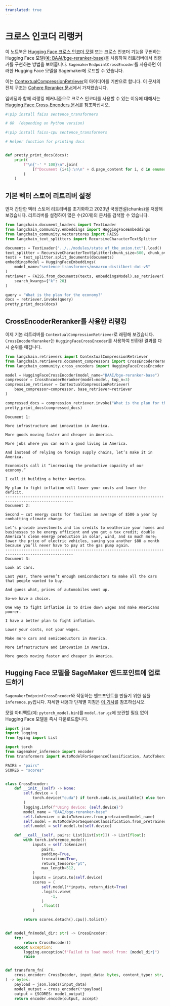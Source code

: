 ```yaml
---
translated: true
---
```


# 크로스 인코더 리랭커

이 노트북은 [Hugging Face 크로스 인코더 모델](https://huggingface.co/cross-encoder) 또는 크로스 인코더 기능을 구현하는 Hugging Face 모델([예: BAAI/bge-reranker-base](https://huggingface.co/BAAI/bge-reranker-base))을 사용하여 리트리버에서 리랭커를 구현하는 방법을 보여줍니다. `SagemakerEndpointCrossEncoder`를 사용하면 이러한 Hugging Face 모델을 Sagemaker에 로드할 수 있습니다.

이는 [ContextualCompressionRetriever](/docs/modules/data_connection/retrievers/contextual_compression/)의 아이디어를 기반으로 합니다. 이 문서의 전체 구조는 [Cohere Reranker 문서](/docs/integrations/retrievers/cohere-reranker)에서 가져왔습니다.

임베딩과 함께 리랭킹 메커니즘으로 크로스 인코더를 사용할 수 있는 이유에 대해서는 [Hugging Face Cross-Encoders 문서](https://www.sbert.net/examples/applications/cross-encoder/README.html)를 참조하십시오.

```python
#!pip install faiss sentence_transformers

# OR  (depending on Python version)

#!pip install faiss-cpu sentence_transformers
```

```python
# Helper function for printing docs


def pretty_print_docs(docs):
    print(
        f"\n{'-' * 100}\n".join(
            [f"Document {i+1}:\n\n" + d.page_content for i, d in enumerate(docs)]
        )
    )
```

## 기본 벡터 스토어 리트리버 설정

먼저 간단한 벡터 스토어 리트리버를 초기화하고 2023년 국정연설(chunks)을 저장해 보겠습니다. 리트리버를 설정하여 많은 수(20개)의 문서를 검색할 수 있습니다.

```python
from langchain.document_loaders import TextLoader
from langchain_community.embeddings import HuggingFaceEmbeddings
from langchain_community.vectorstores import FAISS
from langchain_text_splitters import RecursiveCharacterTextSplitter

documents = TextLoader("../../modules/state_of_the_union.txt").load()
text_splitter = RecursiveCharacterTextSplitter(chunk_size=500, chunk_overlap=100)
texts = text_splitter.split_documents(documents)
embeddingsModel = HuggingFaceEmbeddings(
    model_name="sentence-transformers/msmarco-distilbert-dot-v5"
)
retriever = FAISS.from_documents(texts, embeddingsModel).as_retriever(
    search_kwargs={"k": 20}
)

query = "What is the plan for the economy?"
docs = retriever.invoke(query)
pretty_print_docs(docs)
```

## CrossEncoderReranker를 사용한 리랭킹

이제 기본 리트리버를 `ContextualCompressionRetriever`로 래핑해 보겠습니다. `CrossEncoderReranker`는 `HuggingFaceCrossEncoder`를 사용하여 반환된 결과를 다시 순위를 매깁니다.

```python
from langchain.retrievers import ContextualCompressionRetriever
from langchain.retrievers.document_compressors import CrossEncoderReranker
from langchain_community.cross_encoders import HuggingFaceCrossEncoder

model = HuggingFaceCrossEncoder(model_name="BAAI/bge-reranker-base")
compressor = CrossEncoderReranker(model=model, top_n=3)
compression_retriever = ContextualCompressionRetriever(
    base_compressor=compressor, base_retriever=retriever
)

compressed_docs = compression_retriever.invoke("What is the plan for the economy?")
pretty_print_docs(compressed_docs)
```

```output
Document 1:

More infrastructure and innovation in America.

More goods moving faster and cheaper in America.

More jobs where you can earn a good living in America.

And instead of relying on foreign supply chains, let’s make it in America.

Economists call it “increasing the productive capacity of our economy.”

I call it building a better America.

My plan to fight inflation will lower your costs and lower the deficit.
----------------------------------------------------------------------------------------------------
Document 2:

Second – cut energy costs for families an average of $500 a year by combatting climate change.

Let’s provide investments and tax credits to weatherize your homes and businesses to be energy efficient and you get a tax credit; double America’s clean energy production in solar, wind, and so much more;  lower the price of electric vehicles, saving you another $80 a month because you’ll never have to pay at the gas pump again.
----------------------------------------------------------------------------------------------------
Document 3:

Look at cars.

Last year, there weren’t enough semiconductors to make all the cars that people wanted to buy.

And guess what, prices of automobiles went up.

So—we have a choice.

One way to fight inflation is to drive down wages and make Americans poorer.

I have a better plan to fight inflation.

Lower your costs, not your wages.

Make more cars and semiconductors in America.

More infrastructure and innovation in America.

More goods moving faster and cheaper in America.
```

## Hugging Face 모델을 SageMaker 엔드포인트에 업로드하기

`SagemakerEndpointCrossEncoder`와 작동하는 엔드포인트를 만들기 위한 샘플 `inference.py`입니다. 자세한 내용과 단계별 지침은 [이 기사](https://huggingface.co/blog/kchoe/deploy-any-huggingface-model-to-sagemaker)를 참조하십시오.

모델 아티팩트(예: `pytorch_model.bin`)를 `model.tar.gz`에 보관할 필요 없이 Hugging Face 모델을 즉시 다운로드합니다.

```python
import json
import logging
from typing import List

import torch
from sagemaker_inference import encoder
from transformers import AutoModelForSequenceClassification, AutoTokenizer

PAIRS = "pairs"
SCORES = "scores"


class CrossEncoder:
    def __init__(self) -> None:
        self.device = (
            torch.device("cuda") if torch.cuda.is_available() else torch.device("cpu")
        )
        logging.info(f"Using device: {self.device}")
        model_name = "BAAI/bge-reranker-base"
        self.tokenizer = AutoTokenizer.from_pretrained(model_name)
        self.model = AutoModelForSequenceClassification.from_pretrained(model_name)
        self.model = self.model.to(self.device)

    def __call__(self, pairs: List[List[str]]) -> List[float]:
        with torch.inference_mode():
            inputs = self.tokenizer(
                pairs,
                padding=True,
                truncation=True,
                return_tensors="pt",
                max_length=512,
            )
            inputs = inputs.to(self.device)
            scores = (
                self.model(**inputs, return_dict=True)
                .logits.view(
                    -1,
                )
                .float()
            )

        return scores.detach().cpu().tolist()


def model_fn(model_dir: str) -> CrossEncoder:
    try:
        return CrossEncoder()
    except Exception:
        logging.exception(f"Failed to load model from: {model_dir}")
        raise


def transform_fn(
    cross_encoder: CrossEncoder, input_data: bytes, content_type: str, accept: str
) -> bytes:
    payload = json.loads(input_data)
    model_output = cross_encoder(**payload)
    output = {SCORES: model_output}
    return encoder.encode(output, accept)
```
